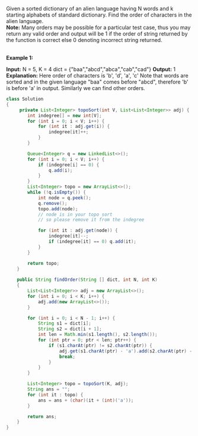 Given a sorted dictionary of an alien language having N words and k starting alphabets of standard dictionary. Find the order of characters in the alien language.  
**Note:** Many orders may be possible for a particular test case, thus you may return any valid order and output will be 1 if the order of string returned by the function is correct else 0 denoting incorrect string returned.  
 

**Example 1:**

**Input:** 
N = 5, K = 4
dict = {"baa","abcd","abca","cab","cad"}
**Output:**
1
**Explanation:**
Here order of characters is 
'b', 'd', 'a', 'c' Note that words are sorted 
and in the given language "baa" comes before 
"abcd", therefore 'b' is before 'a' in output.
Similarly we can find other orders.

```java
class Solution
{
     private List<Integer> topoSort(int V, List<List<Integer>> adj) {
        int indegree[] = new int[V];
        for (int i = 0; i < V; i++) {
            for (int it : adj.get(i)) {
                indegree[it]++;
            }
        }

        Queue<Integer> q = new LinkedList<>();
        for (int i = 0; i < V; i++) {
            if (indegree[i] == 0) {
                q.add(i);
            }
        }
        List<Integer> topo = new ArrayList<>();
        while (!q.isEmpty()) {
            int node = q.peek();
            q.remove();
            topo.add(node);
            // node is in your topo sort
            // so please remove it from the indegree

            for (int it : adj.get(node)) {
                indegree[it]--;
                if (indegree[it] == 0) q.add(it);
            }
        }

        return topo;
    }
    
    public String findOrder(String [] dict, int N, int K)
    {
        List<List<Integer>> adj = new ArrayList<>();
        for (int i = 0; i < K; i++) {
            adj.add(new ArrayList<>());
        }

        for (int i = 0; i < N - 1; i++) {
            String s1 = dict[i];
            String s2 = dict[i + 1];
            int len = Math.min(s1.length(), s2.length());
            for (int ptr = 0; ptr < len; ptr++) {
                if (s1.charAt(ptr) != s2.charAt(ptr)) {
                    adj.get(s1.charAt(ptr) - 'a').add(s2.charAt(ptr) - 'a');
                    break;
                }
            }
        }

        List<Integer> topo = topoSort(K, adj);
        String ans = "";
        for (int it : topo) {
            ans = ans + (char)(it + (int)('a'));
        }

        return ans;
    }
}
```